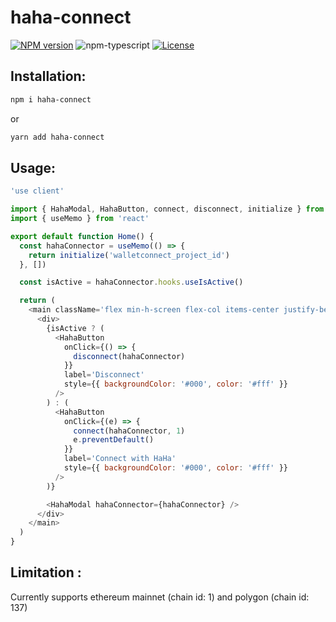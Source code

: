 # haha-connect

[![NPM version][npm-image]][npm-url]
![npm-typescript]
[![License][github-license]][github-license-url]



## Installation:

```bash
npm i haha-connect
```

or

```bash
yarn add haha-connect
```

## Usage:

```js
'use client'

import { HahaModal, HahaButton, connect, disconnect, initialize } from '../../../../src/index'
import { useMemo } from 'react'

export default function Home() {
  const hahaConnector = useMemo(() => {
    return initialize('walletconnect_project_id')
  }, [])

  const isActive = hahaConnector.hooks.useIsActive()

  return (
    <main className='flex min-h-screen flex-col items-center justify-between p-24'>
      <div>
        {isActive ? (
          <HahaButton
            onClick={() => {
              disconnect(hahaConnector)
            }}
            label='Disconnect'
            style={{ backgroundColor: '#000', color: '#fff' }}
          />
        ) : (
          <HahaButton
            onClick={(e) => {
              connect(hahaConnector, 1)
              e.preventDefault()
            }}
            label='Connect with HaHa'
            style={{ backgroundColor: '#000', color: '#fff' }}
          />
        )}

        <HahaModal hahaConnector={hahaConnector} />
      </div>
    </main>
  )
}

```

## Limitation :

Currently supports ethereum mainnet (chain id: 1) and polygon (chain id: 137)

[npm-url]: https://www.npmjs.com/package/haha-connect
[npm-image]: https://img.shields.io/npm/v/haha-connect
[github-license]: https://img.shields.io/github/license/Permutize/haha-connect
[github-license-url]: https://github.com/Permutize/haha-connect/blob/master/LICENSE
[npm-typescript]: https://img.shields.io/npm/types/haha-connect